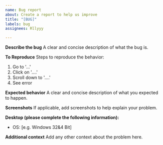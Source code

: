 ```yaml
---
name: Bug report
about: Create a report to help us improve
title: "[BUG]"
labels: bug
assignees: Rllyyy

---
```


**Describe the bug**
A clear and concise description of what the bug is.

**To Reproduce**
Steps to reproduce the behavior:
1. Go to '...'
2. Click on '....'
3. Scroll down to '....'
4. See error

**Expected behavior**
A clear and concise description of what you expected to happen.

**Screenshots**
If applicable, add screenshots to help explain your problem.

**Desktop (please complete the following information):**
 - OS: [e.g. Windows 32&4 Bit]


**Additional context**
Add any other context about the problem here.
